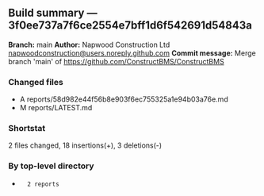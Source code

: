 ## Build summary — 3f0ee737a7f6ce2554e7bff1d6f542691d54843a

**Branch:** main **Author:** Napwood Construction Ltd <napwoodconstruction@users.noreply.github.com>
**Commit message:** Merge branch 'main' of https://github.com/ConstructBMS/ConstructBMS

### Changed files

- A reports/58d982e44f56b8e903f6ec755325a1e94b03a76e.md
- M reports/LATEST.md

### Shortstat

2 files changed, 18 insertions(+), 3 deletions(-)

### By top-level directory

-       2 reports
